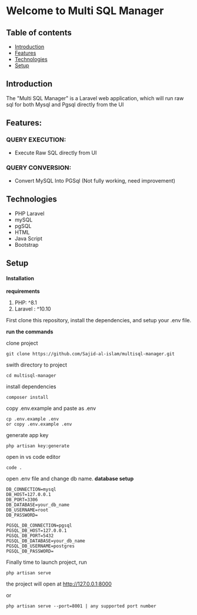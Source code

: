 # Welcome to Multi SQL Manager

##  Table of contents
* [Introduction](#introduction)
* [Features](#features)
* [Technologies](#technologies)
* [Setup](#setup)

##  Introduction
The "Multi SQL Manager" is a Laravel web application, which will run raw sql for both Mysql and Pgsql directly from the UI 

##  Features:
 
 ### QUERY EXECUTION:
 - Execute Raw SQL directly from UI

### QUERY CONVERSION:
 - Convert MySQL Into PGSql (Not fully working, need improvement)
      
## Technologies
* PHP Laravel
* mySQL
* pgSQL
* HTML
* Java Script
* Bootstrap

## Setup

####  Installation
**requirements**

 1. PHP:  ^8.1
 2. Laravel : ^10.10

First clone this repository, install the dependencies, and setup your .env file.

**run the commands**

clone project
```
git clone https://github.com/Sajid-al-islam/multisql-manager.git
```

swith directory to project
```
cd multisql-manager
```

install dependencies
```
composer install
```

copy .env.example and paste as .env
```
cp .env.example .env
or copy .env.example .env
```

generate app key
```
php artisan key:generate
```

open in vs code editor
```
code .
```

open .env file and change db name. 
**database setup**
```
DB_CONNECTION=mysql
DB_HOST=127.0.0.1
DB_PORT=3306
DB_DATABASE=your_db_name
DB_USERNAME=root
DB_PASSWORD=

PGSQL_DB_CONNECTION=pgsql
PGSQL_DB_HOST=127.0.0.1
PGSQL_DB_PORT=5432
PGSQL_DB_DATABASE=your_db_name
PGSQL_DB_USERNAME=postgres
PGSQL_DB_PASSWORD=
```

Finally time to launch project, run
```
php artisan serve
```
the project will open at http://127.0.0.1:8000

or
```
php artisan serve --port=8001 | any supported port number
```
